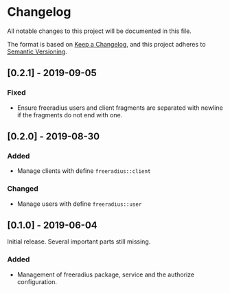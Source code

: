 # Changelog

All notable changes to this project will be documented in this file.

The format is based on [Keep a Changelog](https://keepachangelog.com/en/1.0.0/),
and this project adheres to [Semantic Versioning](https://semver.org/spec/v2.0.0.html).

## [0.2.1] - 2019-09-05

### Fixed

- Ensure freeradius users and client fragments are separated with
  newline if the fragments do not end with one.

## [0.2.0] - 2019-08-30

### Added

- Manage clients with define `freeradius::client`

### Changed

- Manage users with define `freeradius::user`

## [0.1.0] - 2019-06-04

Initial release. Several important parts still missing.

### Added

- Management of freeradius package, service and the authorize
  configuration.

